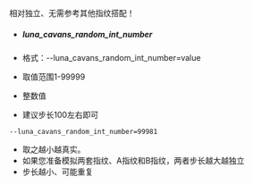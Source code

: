 相对独立、无需参考其他指纹搭配！



- ##### luna_cavans_random_int_number

- 格式：--luna_cavans_random_int_number=value

- 取值范围1-99999

- 整数值

- 建议步长100左右即可

```
--luna_cavans_random_int_number=99981
```

- 取之越小越真实。
- 如果您准备模拟两套指纹、A指纹和B指纹，两者步长越大越独立
- 步长越小、可能重复

 